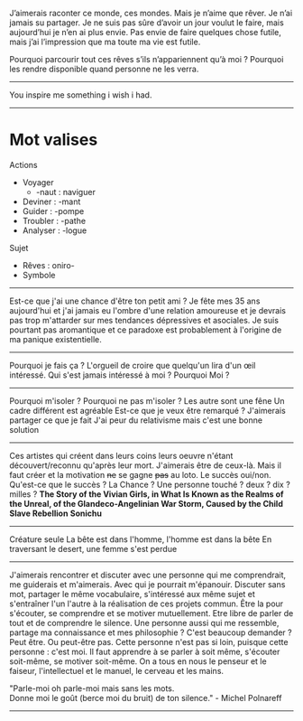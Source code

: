 J’aimerais raconter ce monde, ces mondes. Mais je n’aime que rêver. Je n’ai jamais su partager. Je ne suis pas sûre d’avoir un jour voulut le faire, mais aujourd’hui je n’en ai plus envie. Pas envie de faire quelques chose futile, mais j’ai l’impression que ma toute ma vie est futile.

Pourquoi parcourir tout ces rêves s’ils n’appariennent qu’à moi ? Pourquoi les rendre disponible quand personne ne les verra.

---


You inspire me something i wish i had.

---

# Mot valises

Actions
* Voyager 
	* -naut : naviguer
* Deviner : -mant
* Guider : -pompe
* Troubler : -pathe
* Analyser : -logue

Sujet
* Rêves : oniro-
* Symbole

---

Est-ce que j'ai une chance d'être ton petit ami ?
Je fête mes 35 ans aujourd'hui et j'ai jamais eu l'ombre d'une relation amoureuse et je devrais pas trop m'attarder sur mes tendances dépressives et asociales. Je suis pourtant pas aromantique et ce paradoxe est probablement à l'origine de ma panique existentielle.

---

Pourquoi je fais ça ? L'orgueil de croire que quelqu'un lira d'un œil intéressé. Qui s'est jamais intéressé à moi ? Pourquoi Moi ?

---

Pourquoi m'isoler ?
Pourquoi ne pas m'isoler ?
Les autre sont une fêne
Un cadre différent est agréable
Est-ce que je veux être remarqué ?
J'aimerais partager ce que je fait
J'ai peur du relativisme mais c'est une bonne solution

---

Ces artistes qui créent dans leurs coins leurs oeuvre n'étant découvert/reconnu qu'après leur mort. J'aimerais être de ceux-là.
Mais il faut créer et la motivation ~~ne~~ se gagne ~~pas~~ au loto. Le succès oui/non.
Qu'est-ce que le succès ? La Chance ? Une personne touché ? deux ? dix ? milles ?
**The Story of the Vivian Girls, in What Is Known as the Realms of the Unreal, of the Glandeco-Angelinian War Storm, Caused by the Child Slave Rebellion**
**Sonichu**

---

Créature seule
La bête est dans l'homme, l'homme est dans la bête
En traversant le desert, une femme s'est perdue

---

J'aimerais rencontrer et discuter avec une personne qui me comprendrait, me guiderais et m'aimerais. Avec qui je pourrait  m'épanouir. Discuter sans mot, partager le même vocabulaire, s'intéressé aux même sujet et s'entraîner l'un l'autre à la réalisation de ces projets commun. Être la pour s'écouter, se comprendre et se motiver mutuellement. Etre libre de parler de tout et de comprendre le silence.
Une personne aussi qui me ressemble, partage ma connaissance et mes philosophie ?
C'est beaucoup demander ? Peut être. Ou peut-être pas. Cette personne n'est pas si loin, puisque cette personne : c'est moi.
Il faut apprendre à se parler à soit même, s'écouter soit-même, se motiver soit-même. On a tous en nous le penseur et le faiseur, l'intellectuel et le manuel, le cerveau et les mains.

"Parle-moi oh parle-moi mais sans les mots.  
Donne moi le goût (berce moi du bruit) de ton silence." - Michel Polnareff

---

